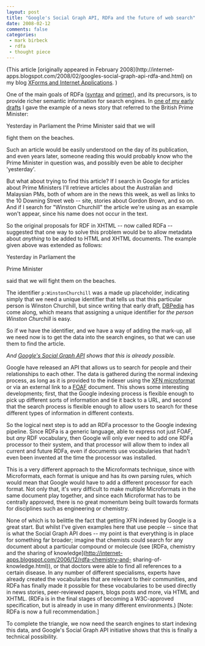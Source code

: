 ```yaml
---
layout: post
title: "Google's Social Graph API, RDFa and the future of web search"
date: 2008-02-12
comments: false
categories:
 - mark birbeck
 - rdfa
 - thought piece
---
```

(This article [originally appeared in February 2008](http://internet-
apps.blogspot.com/2008/02/googles-social-graph-api-rdfa-and.html) on my blog
[XForms and Internet Applications](http://internet-apps.blogspot.com/). )

  
One of the main goals of RDFa ([syntax](http://www.w3.org/TR/rdfa-syntax/) and
[primer](http://www.w3.org/2006/07/SWD/RDFa/primer/)), and its precursors, is
to provide richer semantic information for search engines. In [one of my early
drafts](http://www.w3.org/MarkUp/2004/02/xhtml-rdf.html) I gave the example of
a news story that referred to the British Prime Minister:

<!-- more -->

  
  
Yesterday in Parliament the Prime Minister said that we will

fight them on the beaches.

  
  
Such an article would be easily understood on the day of its publication, and
even years later, someone reading this would probably know who the Prime
Minister in question was, and possibly even be able to decipher 'yesterday'.

  
But what about trying to find this article? If I search in Google for articles
about Prime Ministers I'll retrieve articles about the Australian and
Malaysian PMs, both of whom are in the news this week, as well as links to the
10 Downing Street web -- site, stories about Gordon Brown, and so on. And if I
search for "Winston Churchill" the article we're using as an example won't
appear, since his name does not occur in the text.

  
So the original proposals for RDF in XHTML -- now called RDFa -- suggested
that one way to solve this problem would be to allow metadata about _anything_
to be added to HTML and XHTML documents. The example given above was extended
as follows:

  
  
Yesterday in Parliament the

Prime Minister

said that we will fight them on the beaches.

  
  
The identifier `p:WinstonChurchill` was a made up placeholder, indicating
simply that we need a unique identifier that tells us that this particular
person is Winston Churchill, but since writing that early draft,
[DBPedia](http://dbpedia.org) has come along, which means that assigning a
unique identifier for _the person Winston Churchill_ is easy.

  
So if we have the identifier, and we have a way of adding the mark-up, all we
need now is to get the data into the search engines, so that we can use them
to find the article.

  
_And [Google's Social Graph API](http://code.google.com/apis/socialgraph/)
shows that this is already possible._

  
Google have released an API that allows us to search for people and their
relationships to each other. The data is gathered during the normal indexing
process, as long as it is provided to the indexer using the [XFN
microformat](http://gmpg.org/xfn/) or via an external link to a
[FOAF](http://www.foaf-project.org/) document. This shows some interesting
developments; first, that the Google indexing process is flexible enough to
pick up different sorts of information and tie it back to a URL, and second
that the search process is flexible enough to allow users to search for these
different types of information in different contexts.

  
So the logical next step is to add an RDFa processor to the Google indexing
pipeline. Since RDFa is a generic language, able to express not just FOAF, but
_any_ RDF vocabulary, then Google will only ever need to add one RDFa
processor to their system, and that processor will allow them to index all
current and future RDFa, even if documents use vocabularies that hadn't even
been invented at the time the processor was installed.

  
This is a very different approach to the Microformats technique, since with
Microformats, each format is unique and has its own parsing rules, which would
mean that Google would have to add a different processor for each format. Not
only that, it's very difficult to make multiple Microformats in the same
document play together, and since each Microformat has to be centrally
approved, there is no great momentum being built towards formats for
disciplines such as engineering or chemistry.

  
None of which is to belittle the fact that getting XFN indexed by Google is a
great start. But whilst I've given examples here that use people -- since that
is what the Social Graph API does -- my point is that everything is in place
for something far broader; imagine that chemists could search for any document
about a particular compound or molecule (see [RDFa, chemistry and the sharing
of knowledge](http://internet-apps.blogspot.com/2006/12/rdfa-chemistry-and-
sharing-of-knowledge.html)), or that doctors were able to find all references
to a certain disease. In any number of different specialisms, experts have
already created the vocabularies that are relevant to their communities, and
RDFa has finally made it possible for these vocabularies to be used directly
in news stories, peer-reviewed papers, blogs posts and more, via HTML and
XHTML. (RDFa is in the final stages of becoming a W3C-approved specification,
but is already in use in many different environments.) [Note: RDFa is now a
full recommendation.]

  
To complete the triangle, we now need the search engines to start indexing
this data, and Google's Social Graph API initiative shows that this is finally
a technical possibility.

